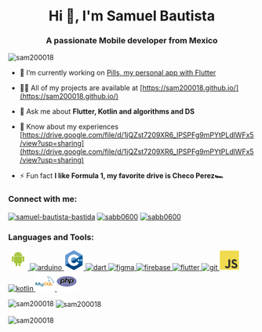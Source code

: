<h1 align="center">Hi 👋, I'm Samuel Bautista</h1>
<h3 align="center">A passionate Mobile developer from Mexico</h3>

<p align="left"> <img src="https://komarev.com/ghpvc/?username=sam200018&label=Profile%20views&color=0e75b6&style=flat" alt="sam200018" /> </p>

- 🔭 I’m currently working on [Pills, my personal app with Flutter](https://github.com/Sam200018/Pills)

- 👨‍💻 All of my projects are available at [https://sam200018.github.io/](https://sam200018.github.io/)

- 💬 Ask me about **Flutter, Kotlin and algorithms and DS**

- 📄 Know about my experiences [https://drive.google.com/file/d/1jQZst7209XR6_IPSPFg9mPYtPLdlWFx5/view?usp=sharing](https://drive.google.com/file/d/1jQZst7209XR6_IPSPFg9mPYtPLdlWFx5/view?usp=sharing)

- ⚡ Fun fact **I like Formula 1, my favorite drive is Checo Perez🏎️**

<h3 align="left">Connect with me:</h3>
<p align="left">
<a href="https://linkedin.com/in/samuel-bautista-bastida" target="blank"><img align="center" src="https://raw.githubusercontent.com/rahuldkjain/github-profile-readme-generator/master/src/images/icons/Social/linked-in-alt.svg" alt="samuel-bautista-bastida" height="30" width="40" /></a>
<a href="https://codeforces.com/profile/sabb0600" target="blank"><img align="center" src="https://raw.githubusercontent.com/rahuldkjain/github-profile-readme-generator/master/src/images/icons/Social/codeforces.svg" alt="sabb0600" height="30" width="40" /></a>
<a href="https://www.leetcode.com/sabb0600" target="blank"><img align="center" src="https://raw.githubusercontent.com/rahuldkjain/github-profile-readme-generator/master/src/images/icons/Social/leet-code.svg" alt="sabb0600" height="30" width="40" /></a>
</p>

<h3 align="left">Languages and Tools:</h3>
<p align="left"> <a href="https://developer.android.com" target="_blank" rel="noreferrer"> <img src="https://raw.githubusercontent.com/devicons/devicon/master/icons/android/android-original-wordmark.svg" alt="android" width="40" height="40"/> </a> <a href="https://www.arduino.cc/" target="_blank" rel="noreferrer"> <img src="https://cdn.worldvectorlogo.com/logos/arduino-1.svg" alt="arduino" width="40" height="40"/> </a> <a href="https://www.w3schools.com/cpp/" target="_blank" rel="noreferrer"> <img src="https://raw.githubusercontent.com/devicons/devicon/master/icons/cplusplus/cplusplus-original.svg" alt="cplusplus" width="40" height="40"/> </a> <a href="https://dart.dev" target="_blank" rel="noreferrer"> <img src="https://www.vectorlogo.zone/logos/dartlang/dartlang-icon.svg" alt="dart" width="40" height="40"/> </a> <a href="https://www.figma.com/" target="_blank" rel="noreferrer"> <img src="https://www.vectorlogo.zone/logos/figma/figma-icon.svg" alt="figma" width="40" height="40"/> </a> <a href="https://firebase.google.com/" target="_blank" rel="noreferrer"> <img src="https://www.vectorlogo.zone/logos/firebase/firebase-icon.svg" alt="firebase" width="40" height="40"/> </a> <a href="https://flutter.dev" target="_blank" rel="noreferrer"> <img src="https://www.vectorlogo.zone/logos/flutterio/flutterio-icon.svg" alt="flutter" width="40" height="40"/> </a> <a href="https://git-scm.com/" target="_blank" rel="noreferrer"> <img src="https://www.vectorlogo.zone/logos/git-scm/git-scm-icon.svg" alt="git" width="40" height="40"/> </a> <a href="https://developer.mozilla.org/en-US/docs/Web/JavaScript" target="_blank" rel="noreferrer"> <img src="https://raw.githubusercontent.com/devicons/devicon/master/icons/javascript/javascript-original.svg" alt="javascript" width="40" height="40"/> </a> <a href="https://kotlinlang.org" target="_blank" rel="noreferrer"> <img src="https://www.vectorlogo.zone/logos/kotlinlang/kotlinlang-icon.svg" alt="kotlin" width="40" height="40"/> </a> <a href="https://www.mysql.com/" target="_blank" rel="noreferrer"> <img src="https://raw.githubusercontent.com/devicons/devicon/master/icons/mysql/mysql-original-wordmark.svg" alt="mysql" width="40" height="40"/> </a> <a href="https://www.php.net" target="_blank" rel="noreferrer"> <img src="https://raw.githubusercontent.com/devicons/devicon/master/icons/php/php-original.svg" alt="php" width="40" height="40"/> </a> </p>

<p><img align="left" src="https://github-readme-stats.vercel.app/api/top-langs?username=sam200018&show_icons=true&theme=dark&locale=en&layout=compact" alt="sam200018" /></p>

<p>&nbsp;<img align="center" src="https://github-readme-stats.vercel.app/api?username=sam200018&show_icons=true&theme=dark&locale=en" alt="sam200018" /></p>

<p><img align="center" src="https://github-readme-streak-stats.herokuapp.com/?user=sam200018&" alt="sam200018" /></p>
